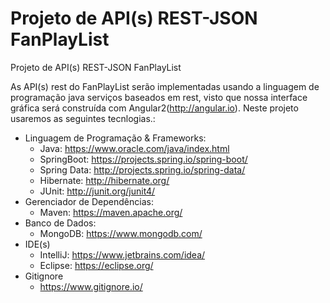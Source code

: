 Projeto de API(s) REST-JSON FanPlayList
=================================

Projeto de API(s) REST-JSON FanPlayList

As API(s) rest do FanPlayList serão implementadas usando a linguagem de programação java serviços baseados em rest, visto que nossa interface gráfica será construída com Angular2(http://angular.io).
Neste projeto usaremos as seguintes tecnlogias.:

 - Linguagem de Programação & Frameworks:
	 - Java: https://www.oracle.com/java/index.html
	 - SpringBoot: https://projects.spring.io/spring-boot/
	 - Spring Data: http://projects.spring.io/spring-data/
	 - Hibernate: http://hibernate.org/
	 - JUnit: http://junit.org/junit4/
 - Gerenciador de Dependências:
	 - Maven: https://maven.apache.org/
 - Banco de Dados:
	 - MongoDB: https://www.mongodb.com/
 - IDE(s)
	 - IntelliJ: https://www.jetbrains.com/idea/
	 - Eclipse: https://eclipse.org/
 - Gitignore
	 - https://www.gitignore.io/

